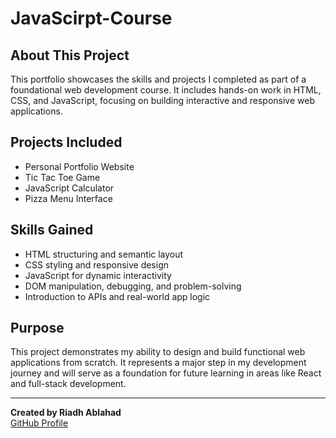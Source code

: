 # JavaScirpt-Course


## About This Project
This portfolio showcases the skills and projects I completed as part of a foundational web development course. It includes hands-on work in HTML, CSS, and JavaScript, focusing on building interactive and responsive web applications.

## Projects Included
- Personal Portfolio Website
- Tic Tac Toe Game
- JavaScript Calculator
- Pizza Menu Interface

## Skills Gained
- HTML structuring and semantic layout
- CSS styling and responsive design
- JavaScript for dynamic interactivity
- DOM manipulation, debugging, and problem-solving
- Introduction to APIs and real-world app logic

## Purpose
This project demonstrates my ability to design and build functional web applications from scratch. It represents a major step in my development journey and will serve as a foundation for future learning in areas like React and full-stack development.

---

**Created by Riadh Ablahad**  
[GitHub Profile](https://github.com/RiadhAblahad)

